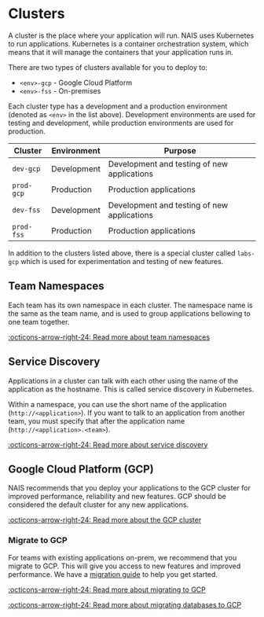 # Clusters

A cluster is the place where your application will run. NAIS uses Kubernetes to run applications. Kubernetes is a container orchestration system, which means that it will manage the containers that your application runs in.

There are two types of clusters available for you to deploy to:

* `<env>-gcp` - Google Cloud Platform
* `<env>-fss` - On-premises

Each cluster type has a development and a production environment (denoted as `<env>` in the list above). Development environments are used for testing and development, while production environments are used for production.

| Cluster | Environment | Purpose |
| --- | --- | --- |
| `dev-gcp` | Development | Development and testing of new applications |
| `prod-gcp` | Production | Production applications |
| `dev-fss` | Development | Development and testing of new applications |
| `prod-fss` | Production | Production applications |

In addition to the clusters listed above, there is a special cluster called `labs-gcp` which is used for experimentation and testing of new features.

## Team Namespaces

Each team has its own namespace in each cluster. The namespace name is the same as the team name, and is used to group applications bellowing to one team together.

[:octicons-arrow-right-24: Read more about team namespaces](./team-namespaces.md)

## Service Discovery

Applications in a cluster can talk with each other using the name of the application as the hostname. This is called service discovery in Kubernetes.

Within a namespace, you can use the short name of the application (`http://<application>`). If you want to talk to an application from another team, you must specify that after the application name (`http://<application>.<team>`).

[:octicons-arrow-right-24: Read more about service discovery](./service-discovery.md)

## Google Cloud Platform (GCP)

NAIS recommends that you deploy your applications to the GCP cluster for improved performance, reliability and new features. GCP should be considered the default cluster for any new applications.

[:octicons-arrow-right-24: Read more about the GCP cluster](./gcp.md)

### Migrate to GCP

For teams with existing applications on-prem, we recommend that you migrate to GCP. This will give you access to new features and improved performance. We have a [migration guide](./migrate-to-gcp.md) to help you get started.

[:octicons-arrow-right-24: Read more about migrating to GCP](./migrating-to-gcp.md)

[:octicons-arrow-right-24: Read more about migrating databases to GCP](./migrating-databases-to-gcp.md)
